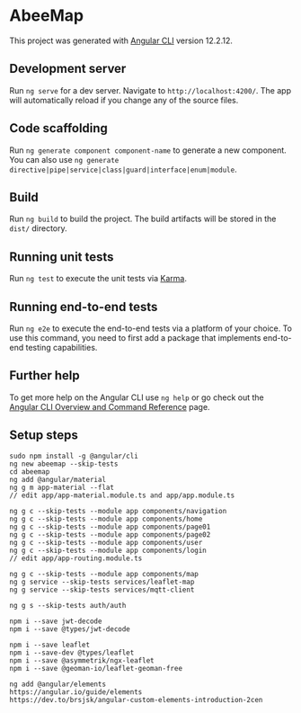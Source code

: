 # AbeeMap

This project was generated with [Angular CLI](https://github.com/angular/angular-cli) version 12.2.12.

## Development server

Run `ng serve` for a dev server. Navigate to `http://localhost:4200/`. The app will automatically reload if you change any of the source files.

## Code scaffolding

Run `ng generate component component-name` to generate a new component. You can also use `ng generate directive|pipe|service|class|guard|interface|enum|module`.

## Build

Run `ng build` to build the project. The build artifacts will be stored in the `dist/` directory.

## Running unit tests

Run `ng test` to execute the unit tests via [Karma](https://karma-runner.github.io).

## Running end-to-end tests

Run `ng e2e` to execute the end-to-end tests via a platform of your choice. To use this command, you need to first add a package that implements end-to-end testing capabilities.

## Further help

To get more help on the Angular CLI use `ng help` or go check out the [Angular CLI Overview and Command Reference](https://angular.io/cli) page.



## Setup steps
```
sudo npm install -g @angular/cli
ng new abeemap --skip-tests
cd abeemap
ng add @angular/material
ng g m app-material --flat
// edit app/app-material.module.ts and app/app.module.ts

ng g c --skip-tests --module app components/navigation
ng g c --skip-tests --module app components/home
ng g c --skip-tests --module app components/page01
ng g c --skip-tests --module app components/page02
ng g c --skip-tests --module app components/user
ng g c --skip-tests --module app components/login
// edit app/app-routing.module.ts

ng g c --skip-tests --module app components/map
ng g service --skip-tests services/leaflet-map
ng g service --skip-tests services/mqtt-client

ng g s --skip-tests auth/auth

npm i --save jwt-decode
npm i --save @types/jwt-decode

npm i --save leaflet
npm i --save-dev @types/leaflet
npm i --save @asymmetrik/ngx-leaflet
npm i --save @geoman-io/leaflet-geoman-free

ng add @angular/elements
https://angular.io/guide/elements
https://dev.to/brsjsk/angular-custom-elements-introduction-2cen
```

